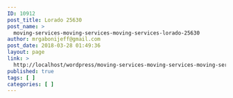 ```yaml
---
ID: 10912
post_title: Lorado 25630
post_name: >
  moving-services-moving-services-moving-services-lorado-25630
author: mrgabonijeff@gmail.com
post_date: 2018-03-28 01:49:36
layout: page
link: >
  http://localhost/wordpress/moving-services-moving-services-moving-services-lorado-25630/
published: true
tags: [ ]
categories: [ ]
---
```


